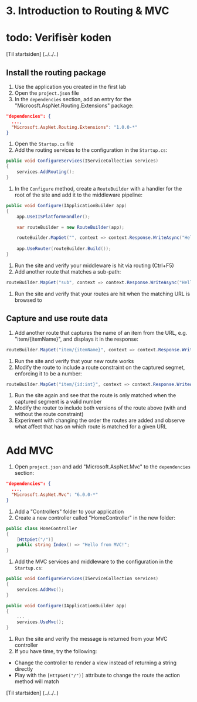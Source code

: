 # 3. Introduction to Routing & MVC
# todo: Verifisèr koden

[Til startsiden] (../../..)

## Install the routing package
1. Use the application you created in the first lab
1. Open the `project.json` file
1. In the `dependencies` section, add an entry for the "Microosft.AspNet.Routing.Extensions" package:

  ``` JSON
  "dependencies": {
    ...,
    "Microsoft.AspNet.Routing.Extensions": "1.0.0-*"
  }
  ```
1. Open the `Startup.cs` file
1. Add the routing services to the configuration in the `Startup.cs`:

  ``` c#
  public void ConfigureServices(IServiceCollection services)
  {
      services.AddRouting();
  }
  ```
1. In the `Configure` method, create a `RouteBuilder` with a handler for the root of the site and add it to the middleware pipeline:
  
  ``` c#
  public void Configure(IApplicationBuilder app)
  {
      app.UseIISPlatformHandler();

      var routeBuilder = new RouteBuilder(app);

      routeBuilder.MapGet("", context => context.Response.WriteAsync("Hello from Routing!"));
            
      app.UseRouter(routeBuilder.Build());
  }
  ```
1. Run the site and verify your middleware is hit via routing (Ctrl+F5)
1. Add another route that matches a sub-path:
  
  ``` c#
  routeBuilder.MapGet("sub", context => context.Response.WriteAsync("Hello from sub!"));
  ```
1. Run the site and verify that your routes are hit when the matching URL is browsed to

## Capture and use route data
1. Add another route that captures the name of an item from the URL, e.g. "item/{itemName}", and displays it in the response:
  
  ``` c#
  routeBuilder.MapGet("item/{itemName}", context => context.Response.WriteAsync($"Item: {context.GetRouteValue("itemName")}"));
  ```
1. Run the site and verify that your new route works
1. Modify the route to include a route constraint on the captured segmet, enforcing it to be a number:
  
  ``` c#
  routeBuilder.MapGet("item/{id:int}", context => context.Response.WriteAsync($"Item ID: {context.GetRouteValue("id")}"));
  ```
1. Run the site again and see that the route is only matched when the captured segment is a valid number
1. Modify the router to include both versions of the route above (with and without the route constraint)
1. Experiment with changing the order the routes are added and observe what affect that has on which route is matched for a given URL

# Add MVC
1. Open `project.json` and add "Microsoft.AspNet.Mvc" to the `dependencies` section:

  ``` JSON
  "dependencies": {
    ...,
    "Microsoft.AspNet.Mvc": "6.0.0-*"
  }
  ```
1. Add a "Controllers" folder to your application
1. Create a new controller called "HomeController" in the new folder:

  ``` c#
  public class HomeController
  {
      [HttpGet("/")]
      public string Index() => "Hello from MVC!";
  }
  ```
1. Add the MVC services and middleware to the configuration in the `Startup.cs`:

  ``` c#
  public void ConfigureServices(IServiceCollection services)
  {
      services.AddMvc();
  }
  
  public void Configure(IApplicationBuilder app)
  {
      ...
      services.UseMvc();
  }
  ```
1. Run the site and verify the message is returned from your MVC controller
1. If you have time, try the following:
  - Change the controller to render a view instead of returning a string directly
  - Play with the `[HttpGet("/")]` attribute to change the route the action method will match

[Til startsiden] (../../..)
